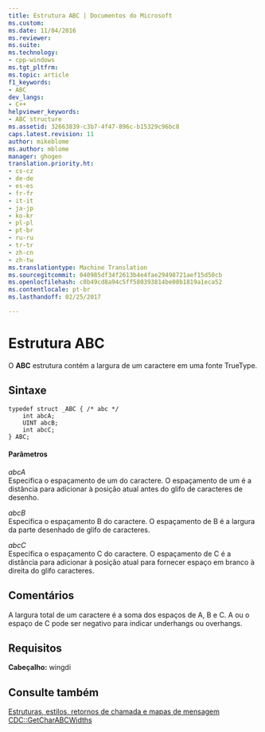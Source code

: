 ```yaml
---
title: Estrutura ABC | Documentos do Microsoft
ms.custom: 
ms.date: 11/04/2016
ms.reviewer: 
ms.suite: 
ms.technology:
- cpp-windows
ms.tgt_pltfrm: 
ms.topic: article
f1_keywords:
- ABC
dev_langs:
- C++
helpviewer_keywords:
- ABC structure
ms.assetid: 32663839-c3b7-4f47-896c-b15329c96bc8
caps.latest.revision: 11
author: mikeblome
ms.author: mblome
manager: ghogen
translation.priority.ht:
- cs-cz
- de-de
- es-es
- fr-fr
- it-it
- ja-jp
- ko-kr
- pl-pl
- pt-br
- ru-ru
- tr-tr
- zh-cn
- zh-tw
ms.translationtype: Machine Translation
ms.sourcegitcommit: 040985df34f2613b4e4fae29498721aef15d50cb
ms.openlocfilehash: c8b49cd8a94c5ff580393814be08b1819a1eca52
ms.contentlocale: pt-br
ms.lasthandoff: 02/25/2017

---
```

# <a name="abc-structure"></a>Estrutura ABC
O **ABC** estrutura contém a largura de um caractere em uma fonte TrueType.  
  
## <a name="syntax"></a>Sintaxe  
  
```  
typedef struct _ABC { /* abc */  
    int abcA;  
    UINT abcB;  
    int abcC;  
} ABC;  
```  
  
#### <a name="parameters"></a>Parâmetros  
 *abcA*  
 Especifica o espaçamento de um do caractere. O espaçamento de um é a distância para adicionar à posição atual antes do glifo de caracteres de desenho.  
  
 *abcB*  
 Especifica o espaçamento B do caractere. O espaçamento de B é a largura da parte desenhado de glifo de caracteres.  
  
 *abcC*  
 Especifica o espaçamento C do caractere. O espaçamento de C é a distância para adicionar à posição atual para fornecer espaço em branco à direita do glifo caracteres.  
  
## <a name="remarks"></a>Comentários  
 A largura total de um caractere é a soma dos espaços de A, B e C. A ou o espaço de C pode ser negativo para indicar underhangs ou overhangs.  
  
## <a name="requirements"></a>Requisitos  
 **Cabeçalho:** wingdi  
  
## <a name="see-also"></a>Consulte também  
 [Estruturas, estilos, retornos de chamada e mapas de mensagem](../../mfc/reference/structures-styles-callbacks-and-message-maps.md)   
 [CDC::GetCharABCWidths](../../mfc/reference/cdc-class.md#getcharabcwidths)



